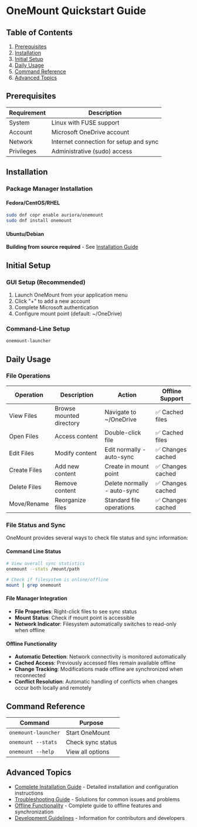 # OneMount Quickstart Guide

## Table of Contents
1. [Prerequisites](#prerequisites)
2. [Installation](#installation)
3. [Initial Setup](#initial-setup)
4. [Daily Usage](#daily-usage)
5. [Command Reference](#command-reference)
6. [Advanced Topics](#advanced-topics)

## Prerequisites

| Requirement | Description |
|------------|-------------|
| System     | Linux with FUSE support |
| Account    | Microsoft OneDrive account |
| Network    | Internet connection for setup and sync |
| Privileges | Administrative (sudo) access |

## Installation

### Package Manager Installation

#### Fedora/CentOS/RHEL
```bash
sudo dnf copr enable auriora/onemount
sudo dnf install onemount
```

#### Ubuntu/Debian
**Building from source required** - See [Installation Guide](installation-guide.md)

## Initial Setup

### GUI Setup (Recommended)
1. Launch OneMount from your application menu
2. Click "+" to add a new account
3. Complete Microsoft authentication
4. Configure mount point (default: ~/OneDrive)

### Command-Line Setup
```bash 
onemount-launcher
``` 

## Daily Usage

### File Operations

| Operation | Description | Action | Offline Support |
|-----------|-------------|---------|-----------------|
| View Files | Browse mounted directory | Navigate to ~/OneDrive | ✅ Cached files |
| Open Files | Access content | Double-click file | ✅ Cached files |
| Edit Files | Modify content | Edit normally - auto-sync | ✅ Changes cached |
| Create Files | Add new content | Create in mount point | ✅ Changes cached |
| Delete Files | Remove content | Delete normally - auto-sync | ✅ Changes cached |
| Move/Rename | Reorganize files | Standard file operations | ✅ Changes cached |

### File Status and Sync

OneMount provides several ways to check file status and sync information:

#### Command Line Status
```bash
# View overall sync statistics
onemount --stats /mount/path

# Check if filesystem is online/offline
mount | grep onemount
```

#### File Manager Integration
- **File Properties**: Right-click files to see sync status
- **Mount Status**: Check if mount point is accessible
- **Network Indicator**: Filesystem automatically switches to read-only when offline

#### Offline Functionality
- **Automatic Detection**: Network connectivity is monitored automatically
- **Cached Access**: Previously accessed files remain available offline
- **Change Tracking**: Modifications made offline are synchronized when reconnected
- **Conflict Resolution**: Automatic handling of conflicts when changes occur both locally and remotely

## Command Reference

| Command | Purpose |
|---------|----------|
| `onemount-launcher` | Start OneMount |
| `onemount --stats` | Check sync status |
| `onemount --help`  | View all options |

## Advanced Topics

- [Complete Installation Guide](installation-guide.md) - Detailed installation and configuration instructions
- [Troubleshooting Guide](troubleshooting-guide.md) - Solutions for common issues and problems
- [Offline Functionality](offline-functionality.md) - Complete guide to offline features and synchronization
- [Development Guidelines](DEVELOPMENT.md) - Information for contributors and developers
